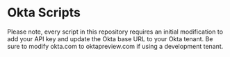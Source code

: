 # Okta Scripts
Please note, every script in this repository requires an initial modification to add your API key and update the Okta base URL to your Okta tenant. Be sure to modify okta.com to oktapreview.com if using a development tenant.
